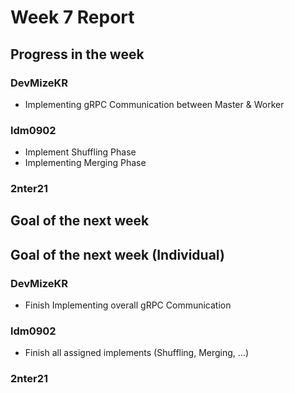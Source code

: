 # Week 7 Report

## Progress in the week

  
### DevMizeKR
- Implementing gRPC Communication between Master & Worker

### ldm0902
- Implement Shuffling Phase
- Implementing Merging Phase

### 2nter21


## Goal of the next week


## Goal of the next week (Individual)

### DevMizeKR
- Finish Implementing overall gRPC Communication

### ldm0902
- Finish all assigned implements (Shuffling, Merging, ...)

### 2nter21
